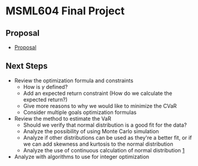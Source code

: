 # MSML604 Final Project

## Proposal

- [Proposal](proposal.md)

## Next Steps

- Review the optimization formula and constraints
    - How is $\gamma$ defined?
    - Add an expected return constraint (How do we calculate the expected return?)
    - Give more reasons to why we would like to minimize the CVaR
    - Consider multiple goals optimization formulas
- Review the method to estimate the VaR
    - Should we verify that normal distribution is a good fit for the data?
    - Analyze the possibility of using Monte Carlo simulation
    - Analyze if other distributions can be used as they're a better fit, or if we can add skewness and kurtosis to the normal distribution
    - Analyze the use of continuous calculation of normal distribution [1](https://www.mathworks.com/help/risk/estimate-var-using-parametric-methods.html)
- Analyze with algorithms to use for integer optimization